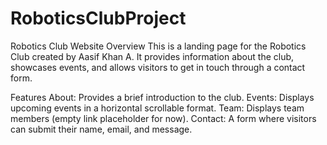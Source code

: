 # RoboticsClubProject
Robotics Club Website
Overview
This is a landing page for the Robotics Club created by Aasif Khan A. It provides information about the club, showcases events, and allows visitors to get in touch through a contact form.

Features
About: Provides a brief introduction to the club.
Events: Displays upcoming events in a horizontal scrollable format.
Team: Displays team members (empty link placeholder for now).
Contact: A form where visitors can submit their name, email, and message.
